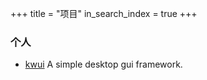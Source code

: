 +++
title =  "项目"
in_search_index = true
+++

### 个人

- [kwui](https://gitee.com/wanghoi/kwui) A simple desktop gui framework.

